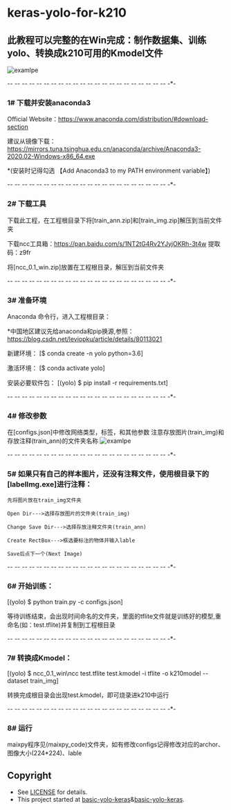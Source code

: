 # keras-yolo-for-k210
## 此教程可以完整的在Win完成：制作数据集、训练yolo、转换成k210可用的Kmodel文件
![examlpe](https://github.com/TonyZ1Min/yolo-for-k210/blob/master/example.png)  


-*- -*- -*- -*- -*- -*- -*- -*- -*- -*- -*- -*- -*- -*- -*- -*- -*- -*- -*- -*- -*- -*- -*- 

### 1# 下载并安装anaconda3
   Official Website：https://www.anaconda.com/distribution/#download-section
   
   建议从镜像下载：https://mirrors.tuna.tsinghua.edu.cn/anaconda/archive/Anaconda3-2020.02-Windows-x86_64.exe 
   
   *(安装时记得勾选 【Add Anaconda3 to my PATH environment variable】)
   
   
   
-*- -*- -*- -*- -*- -*- -*- -*- -*- -*- -*- -*- -*- -*- -*- -*- -*- -*- -*- -*- -*- -*- -*- 

### 2# 下载工具 
   下载此工程，在工程根目录下将[train_ann.zip]和[train_img.zip]解压到当前文件夹

   下载ncc工具箱：https://pan.baidu.com/s/1NT2tG4Rv2YJyjOKRh-3t4w  提取码：z9fr
   
   将[ncc_0.1_win.zip]放置在工程根目录，解压到当前文件夹
        
-*- -*- -*- -*- -*- -*- -*- -*- -*- -*- -*- -*- -*- -*- -*- -*- -*- -*- -*- -*- -*- -*- -*- 

### 3# 准备环境 

   Anaconda 命令行，进入工程根目录：
   
   *中国地区建议先给anaconda和pip换源,参照：https://blog.csdn.net/leviopku/article/details/80113021
   
   新建环境： 
   [$ conda create -n yolo python=3.6]
   
   激活环境： 
   [$ conda activate yolo]
   
   安装必要软件包： 
   [(yolo) $ pip install -r requirements.txt]
      
-*- -*- -*- -*- -*- -*- -*- -*- -*- -*- -*- -*- -*- -*- -*- -*- -*- -*- -*- -*- -*- -*- -*- 


### 4# 修改参数
   在[configs.json]中修改网络类型，标签，和其他参数 注意存放图片(train_img)和存放注释(train_ann)的文件夹名称
   ![examlpe](https://github.com/TonyZ1Min/yolo-for-k210/blob/master/cfg.png)
   
-*- -*- -*- -*- -*- -*- -*- -*- -*- -*- -*- -*- -*- -*- -*- -*- -*- -*- -*- -*- -*- -*- -*- 

 
### 5# 如果只有自己的样本图片，还没有注释文件，使用根目录下的[labelImg.exe]进行注释：

    先将图片放在train_img文件夹
    
    Open Dir--->选择存放图片的文件夹(train_img) 
    
    Change Save Dir--->选择存放注释文件夹(train_ann)
    
    Create RectBox--->框选要标注的物体并输入lable
    
    Save后点下一个(Next Image)
   
-*- -*- -*- -*- -*- -*- -*- -*- -*- -*- -*- -*- -*- -*- -*- -*- -*- -*- -*- -*- -*- -*- -*- 

 
### 6# 开始训练：
   [(yolo) $ python train.py -c configs.json]   

   等待训练结束，会出现时间命名的文件夹，里面的tflite文件就是训练好的模型,重命名(如：test.tflite)并复制到工程根目录
   
-*- -*- -*- -*- -*- -*- -*- -*- -*- -*- -*- -*- -*- -*- -*- -*- -*- -*- -*- -*- -*- -*- -*- 

    
### 7# 转换成Kmodel：
   [(yolo) $ ncc_0.1_win\ncc test.tflite test.kmodel -i tflite -o k210model --dataset train_img]

   转换完成根目录会出现test.kmodel，即可烧录进k210中运行
   
-*- -*- -*- -*- -*- -*- -*- -*- -*- -*- -*- -*- -*- -*- -*- -*- -*- -*- -*- -*- -*- -*- -*- 

   
### 8# 运行
   maixpy程序见(maixpy_code)文件夹，如有修改configs记得修改对应的archor、图像大小(224*224)、lable

## Copyright

* See [LICENSE](LICENSE) for details.
* This project started at [basic-yolo-keras](https://github.com/experiencor/basic-yolo-keras)&[basic-yolo-keras](https://github.com/experiencor/basic-yolo-keras).    
